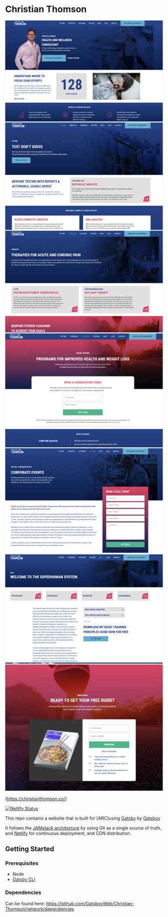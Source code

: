 # Christian Thomson

<img src="/src/screenshots/1.png" alt="first" />
<img src="/src/screenshots/2.png" alt="first" />
<img src="/src/screenshots/3.png" alt="first" />
<img src="/src/screenshots/4.png" alt="first" />
<img src="/src/screenshots/5.png" alt="first" />
<img src="/src/screenshots/6.png" alt="first" />
<img src="/src/screenshots/7.png" alt="first" />

(https://christianthomson.co/)

[![Netlify Status](https://api.netlify.com/api/v1/badges/cf1000b7-d0d1-4bb0-a140-f23014a23a5f/deploy-status)](https://app.netlify.com/sites/Christian-Thomson/deploys)

This repo contains a website that is built for [ARC]using [Gatsby](https://www.gatsbyjs.org/) by [Gatsboy](https://gatsboy.com)


It follows the [JAMstack architecture](https://jamstack.org) by using Git as a single source of truth, and [Netlify](netlify.com) for continuous deployment, and CDN distribution.

## Getting Started

### Prerequisites

* Node
* [Gatsby CLI](https://www.gatsbyjs.org/docs/)

### Dependencies
Can be found here: https://github.com/GatsboyWeb/Christian-Thomson/network/dependencies

<br><br>